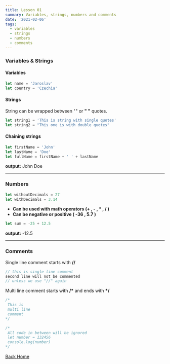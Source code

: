 ```yaml
---
title: Lesson 01
summary: Variables, strings, numbers and comments
date: '2021-02-06'
tags:
  - variables
  - strings
  - numbers
  - comments
---
```

### Variables & Strings

#### Variables

```javascript
let name = 'Jaroslav'
let country = 'Czechia'
```

#### Strings

String can be wrapped between **' '** or **" "** quotes.

```javascript
let string1 = 'This is string with single quotes'
let string2 = "This one is with double quotes"
```

#### Chaining strings

```javascript
let firstName = 'John'
let lastName = 'Doe'
let fullName = firstName + ' ' + lastName
```

**output:** John Doe

- - -

### Numbers

```javascript
let withoutDecimals = 27
let withDecimals = 3.14
```

* **Can be used with math operators (+ , - , * , / )**
* **Can be negative or positive ( -36 , 5.7 )**

```javascript
let sum = -25 + 12.5
``` 
**output:** -12.5

- - -

### Comments

Single line comment starts with **//**

```javascript
// this is single line comment
second line will not be commented
// unless we use "//" again
```

Multi line comment starts with __/*__ and ends with __*/__

```javascript
/*
 This is
 multi line
 comment
*/

/*
 All code in between will be ignored
 let number = 132456
 console.log(number)
*/
```

[Back Home](/)